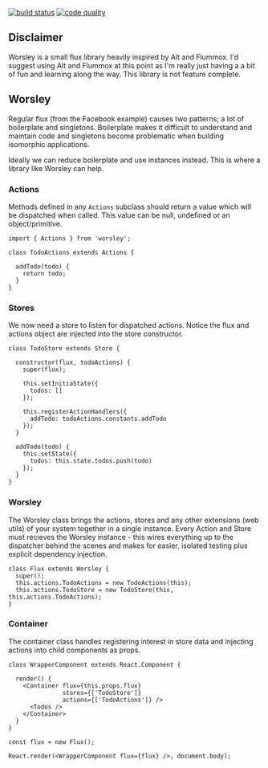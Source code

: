 [![build status](https://img.shields.io/travis/jarsbe/worsley.svg?style=flat-square)](https://travis-ci.org/jarsbe/worsley)
[![code quality](https://img.shields.io/codeclimate/github/jarsbe/worsley.svg?style=flat-square)](https://codeclimate.com/github/jarsbe/worsley)

## Disclaimer

Worsley is a small flux library heavily inspired by Alt and Flummox. I'd suggest using Alt and Flummox at this point as I'm really just having a a bit of fun and learning along the way. This library is not feature complete.

## Worsley

Regular flux (from the Facebook example) causes two patterns; a lot of boilerplate and singletons. Boilerplate makes it difficult to understand and maintain code and singletons become problematic when building isomorphic applications.

Ideally we can reduce boilerplate and use instances instead. This is where a library like Worsley can help.

### Actions

Methods defined in any `Actions` subclass should return a value which will be dispatched when called. This value can be null, undefined or an object/primitive.

```
import { Actions } from 'worsley';

class TodoActions extends Actions {

  addTodo(todo) {
    return todo;
  }
}
```

### Stores

We now need a store to listen for dispatched actions. Notice the flux and actions object are injected into the store constructor.

```
class TodoStore extends Store {

  constructor(flux, todoActions) {
    super(flux);

    this.setInitiaState({
      todos: []
    });

    this.registerActionHandlers({
      addTodo: todoActions.constants.addTodo
    });
  }

  addTodo(todo) {
    this.setState({
      todos: this.state.todos.push(todo)
    });
  }
}
```

### Worsley

The Worsley class brings the actions, stores and any other extensions (web utils) of your system together in a single instance. Every Action and Store must recieves the Worsley instance - this wires everything up to the dispatcher behind the scenes and makes for easier, isolated testing plus explicit dependency injection.

```
class Flux extends Worsley {
  super();
  this.actions.TodoActions = new TodoActions(this);
  this.actions.TodoStore = new TodoStore(this, this.actions.TodoActions);
}
```

### Container

The container class handles registering interest in store data and injecting actions into child components as props.

```
class WrapperComponent extends React.Component {

  render() {
    <Container flux={this.props.flux}
               stores={['TodoStore']}
               actions={['TodoActions']} />
      <Todos />
    </Container>
  }
}

const flux = new Flux();

React.render(<WrapperComponent flux={flux} />, document.body);
```
